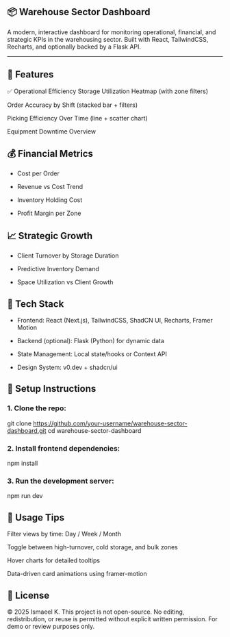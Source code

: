 ## 📦 Warehouse Sector Dashboard
A modern, interactive dashboard for monitoring operational, financial, and strategic KPIs in the warehousing sector. Built with React, TailwindCSS, Recharts, and optionally backed by a Flask API.

---

## 🚀 Features
✅ Operational Efficiency
Storage Utilization Heatmap (with zone filters)

Order Accuracy by Shift (stacked bar + filters)

Picking Efficiency Over Time (line + scatter chart)

Equipment Downtime Overview

## 💰 Financial Metrics
- Cost per Order

- Revenue vs Cost Trend

- Inventory Holding Cost

- Profit Margin per Zone

## 📈 Strategic Growth
- Client Turnover by Storage Duration

- Predictive Inventory Demand

- Space Utilization vs Client Growth

## 🎨 Tech Stack
- Frontend: React (Next.js), TailwindCSS, ShadCN UI, Recharts, Framer Motion

- Backend (optional): Flask (Python) for dynamic data

- State Management: Local state/hooks or Context API

- Design System: v0.dev + shadcn/ui

## 📂 Setup Instructions

### 1. Clone the repo: <br>
git clone https://github.com/your-username/warehouse-sector-dashboard.git
cd warehouse-sector-dashboard

### 2. Install frontend dependencies: <br>
npm install

### 3. Run the development server: <br>
npm run dev

## 🧠 Usage Tips
Filter views by time: Day / Week / Month

Toggle between high-turnover, cold storage, and bulk zones

Hover charts for detailed tooltips

Data-driven card animations using framer-motion

## 📄 License
© 2025 Ismaeel K.
This project is not open-source. No editing, redistribution, or reuse is permitted without explicit written permission.
For demo or review purposes only.
